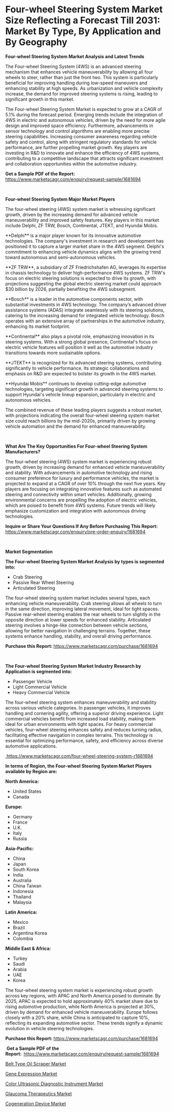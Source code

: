 <p><h1>Four-wheel Steering System Market Size Reflecting a Forecast Till 2031: Market By Type, By Application and By Geography</h1></p><p><strong>Four-wheel Steering System Market Analysis and Latest Trends</strong></p>
<p><p>The Four-wheel Steering System (4WS) is an advanced steering mechanism that enhances vehicle maneuverability by allowing all four wheels to steer, rather than just the front two. This system is particularly beneficial for improving handling during low-speed maneuvers and enhancing stability at high speeds. As urbanization and vehicle complexity increase, the demand for improved steering systems is rising, leading to significant growth in this market.</p><p>The Four-wheel Steering System Market is expected to grow at a CAGR of 5.1% during the forecast period. Emerging trends include the integration of 4WS in electric and autonomous vehicles, driven by the need for more agile design and improved space efficiency. Furthermore, advancements in sensor technology and control algorithms are enabling more precise steering capabilities. Increasing consumer awareness regarding vehicle safety and control, along with stringent regulatory standards for vehicle performance, are further propelling market growth. Key players are investing in R&D to innovate and enhance the efficiency of 4WS systems, contributing to a competitive landscape that attracts significant investment and collaboration opportunities within the automotive industry.</p></p>
<p><strong>Get a Sample PDF of the Report:&nbsp;</strong> <a href="https://www.marketscagr.com/enquiry/request-sample/1681694?utm_campaign=1556&utm_medium=2&utm_source=Github&utm_content=ia&utm_term=12102024&utm_id=four-wheel-steering-system">https://www.marketscagr.com/enquiry/request-sample/1681694</a></p>
<p>&nbsp;</p>
<p><strong>Four-wheel Steering System Major Market Players</strong></p>
<p><p>The four-wheel steering (4WS) system market is witnessing significant growth, driven by the increasing demand for advanced vehicle maneuverability and improved safety features. Key players in this market include Delphi, ZF TRW, Bosch, Continental, JTEKT, and Hyundai Mobis.</p><p>**Delphi** is a major player known for its innovative automotive technologies. The company's investment in research and development has positioned it to capture a larger market share in the 4WS segment. Delphi's commitment to enhancing vehicle dynamics aligns with the growing trend toward autonomous and semi-autonomous vehicles.</p><p>**ZF TRW**, a subsidiary of ZF Friedrichshafen AG, leverages its expertise in chassis technology to deliver high-performance 4WS systems. ZF TRW's focus on electric steering solutions is expected to drive its growth, with projections suggesting the global electric steering market could approach $30 billion by 2026, partially benefiting the 4WS subsegment.</p><p>**Bosch** is a leader in the automotive components sector, with substantial investments in 4WS technology. The company’s advanced driver assistance systems (ADAS) integrate seamlessly with its steering solutions, catering to the increasing demand for integrated vehicle technology. Bosch operates with an extensive array of partnerships in the automotive industry, enhancing its market footprint.</p><p>**Continental** also plays a pivotal role, emphasizing innovation in its steering systems. With a strong global presence, Continental's focus on electric vehicle features will position it well as the automotive industry transitions towards more sustainable options.</p><p>**JTEKT** is recognized for its advanced steering systems, contributing significantly to vehicle performance. Its strategic collaborations and emphasis on R&D are expected to bolster its growth in the 4WS market.</p><p>**Hyundai Mobis** continues to develop cutting-edge automotive technologies, targeting significant growth in advanced steering systems to support Hyundai's vehicle lineup expansion, particularly in electric and autonomous vehicles.</p><p>The combined revenue of these leading players suggests a robust market, with projections indicating the overall four-wheel steering system market size could reach billions by the mid-2020s, primarily driven by growing vehicle automation and the demand for enhanced maneuverability.</p></p>
<p>&nbsp;</p>
<p><strong>What Are The Key Opportunities For Four-wheel Steering System Manufacturers?</strong></p>
<p><p>The four-wheel steering (4WS) system market is experiencing robust growth, driven by increasing demand for enhanced vehicle maneuverability and stability. With advancements in automotive technology and rising consumer preference for luxury and performance vehicles, the market is projected to expand at a CAGR of over 10% through the next five years. Key players are focusing on integrating innovative features such as automated steering and connectivity within smart vehicles. Additionally, growing environmental concerns are propelling the adoption of electric vehicles, which are poised to benefit from 4WS systems. Future trends will likely emphasize customization and integration with autonomous driving technologies.</p></p>
<p><strong>Inquire or Share Your Questions If Any Before Purchasing This Report:</strong> <a href="https://www.marketscagr.com/enquiry/pre-order-enquiry/1681694?utm_campaign=1556&utm_medium=2&utm_source=Github&utm_content=ia&utm_term=12102024&utm_id=four-wheel-steering-system">https://www.marketscagr.com/enquiry/pre-order-enquiry/1681694</a></p>
<p>&nbsp;</p>
<p><strong>Market Segmentation</strong></p>
<p><strong>The Four-wheel Steering System Market Analysis by types is segmented into:</strong></p>
<p><ul><li>Crab Steering</li><li>Passive Rear Wheel Steering</li><li>Articulated Steering</li></ul></p>
<p><p>The four-wheel steering system market includes several types, each enhancing vehicle maneuverability. Crab steering allows all wheels to turn in the same direction, improving lateral movement, ideal for tight spaces. Passive rear-wheel steering enables the rear wheels to turn slightly in the opposite direction at lower speeds for enhanced stability. Articulated steering involves a hinge-like connection between vehicle sections, allowing for better navigation in challenging terrains. Together, these systems enhance handling, stability, and overall driving performance.</p></p>
<p><strong>Purchase this Report:&nbsp;</strong><a href="https://www.marketscagr.com/purchase/1681694?utm_campaign=1556&utm_medium=2&utm_source=Github&utm_content=ia&utm_term=12102024&utm_id=four-wheel-steering-system">https://www.marketscagr.com/purchase/1681694</a></p>
<p>&nbsp;</p>
<p><strong>The Four-wheel Steering System Market Industry Research by Application is segmented into:</strong></p>
<p><ul><li>Passenger Vehicle</li><li>Light Commercial Vehicle</li><li>Heavy Commercial Vehicle</li></ul></p>
<p><p>The four-wheel steering system enhances maneuverability and stability across various vehicle categories. In passenger vehicles, it improves handling and cornering agility, offering a superior driving experience. Light commercial vehicles benefit from increased load stability, making them ideal for urban environments with tight spaces. For heavy commercial vehicles, four-wheel steering enhances safety and reduces turning radius, facilitating effective navigation in complex terrains. This technology is essential for optimizing performance, safety, and efficiency across diverse automotive applications.</p></p>
<p><a href="https://www.marketscagr.com/four-wheel-steering-system-r1681694?utm_campaign=1556&utm_medium=2&utm_source=Github&utm_content=ia&utm_term=12102024&utm_id=four-wheel-steering-system">&nbsp;https://www.marketscagr.com/four-wheel-steering-system-r1681694</a></p>
<p><strong>In terms of Region, the Four-wheel Steering System Market Players available by Region are:</strong></p>
<p>
    <p> <strong> North America: </strong>
        <ul>
            <li>United States</li>
            <li>Canada</li>
        </ul>
        </p> 
    <p> <strong> Europe: </strong>
        <ul>
            <li>Germany</li>
            <li>France</li>
            <li>U.K.</li>
            <li>Italy</li>
            <li>Russia</li>
        </ul>
        </p> 
    <p> <strong> Asia-Pacific: </strong>
        <ul>
            <li>China</li>
            <li>Japan</li>
            <li>South Korea</li>
            <li>India</li>
            <li>Australia</li>
            <li>China Taiwan</li>
            <li>Indonesia</li>
            <li>Thailand</li>
            <li>Malaysia</li>
        </ul>
        </p> 
    <p> <strong> Latin America: </strong>
        <ul>
            <li>Mexico</li>
            <li>Brazil</li>
            <li>Argentina Korea</li>
            <li>Colombia</li>
        </ul>
        </p> 
    <p> <strong> Middle East & Africa: </strong>
        <ul>
            <li>Turkey</li>
            <li>Saudi</li>
            <li>Arabia</li>
            <li>UAE</li>
            <li>Korea</li>
        </ul>
    </p>
    </p>
<p><p>The four-wheel steering system market is experiencing robust growth across key regions, with APAC and North America poised to dominate. By 2025, APAC is expected to hold approximately 40% market share due to rising automotive production, while North America is projected at 30%, driven by demand for enhanced vehicle maneuverability. Europe follows closely with a 20% share, while China is anticipated to capture 10%, reflecting its expanding automotive sector. These trends signify a dynamic evolution in vehicle steering technologies.</p></p>
<p><strong>Purchase this Report: </strong><a href="https://www.marketscagr.com/purchase/1681694?utm_campaign=1556&utm_medium=2&utm_source=Github&utm_content=ia&utm_term=12102024&utm_id=four-wheel-steering-system">https://www.marketscagr.com/purchase/1681694</a></p>
<p>&nbsp;<strong>Get a Sample PDF of the Report:&nbsp;&nbsp;</strong><a href="https://www.marketscagr.com/enquiry/request-sample/1681694?utm_campaign=1556&utm_medium=2&utm_source=Github&utm_content=ia&utm_term=12102024&utm_id=four-wheel-steering-system">https://www.marketscagr.com/enquiry/request-sample/1681694</a></p>
<p><strong></strong></p>
<p><p><a href="https://www.linkedin.com/pulse/belt-type-oil-scraper-market-size-growth-industry-analysis-segmentation-jgpff?utm_campaign=1556&utm_medium=2&utm_source=Github&utm_content=ia&utm_term=12102024&utm_id=four-wheel-steering-system">Belt Type Oil Scraper Market</a></p><p><a href="https://github.com/tacitam515l/Market-Research-Report-List-1/blob/main/gene-expression-market.md?utm_campaign=1556&utm_medium=2&utm_source=Github&utm_content=ia&utm_term=12102024&utm_id=four-wheel-steering-system">Gene Expression Market</a></p><p><a href="https://www.linkedin.com/pulse/deep-dive-color-ultrasonic-diagnostic-instrument-market-57brc?utm_campaign=1556&utm_medium=2&utm_source=Github&utm_content=ia&utm_term=12102024&utm_id=four-wheel-steering-system">Color Ultrasonic Diagnostic Instrument Market</a></p><p><a href="https://github.com/KejsiLoshi121/Market-Research-Report-List-1/blob/main/glaucoma-therapeutics-market.md?utm_campaign=1556&utm_medium=2&utm_source=Github&utm_content=ia&utm_term=12102024&utm_id=four-wheel-steering-system">Glaucoma Therapeutics Market</a></p><p><a href="https://www.linkedin.com/pulse/cogeneration-device-market-research-report-exploring-size-revenue-pdivf?utm_campaign=1556&utm_medium=2&utm_source=Github&utm_content=ia&utm_term=12102024&utm_id=four-wheel-steering-system">Cogeneration Device Market</a></p></p>